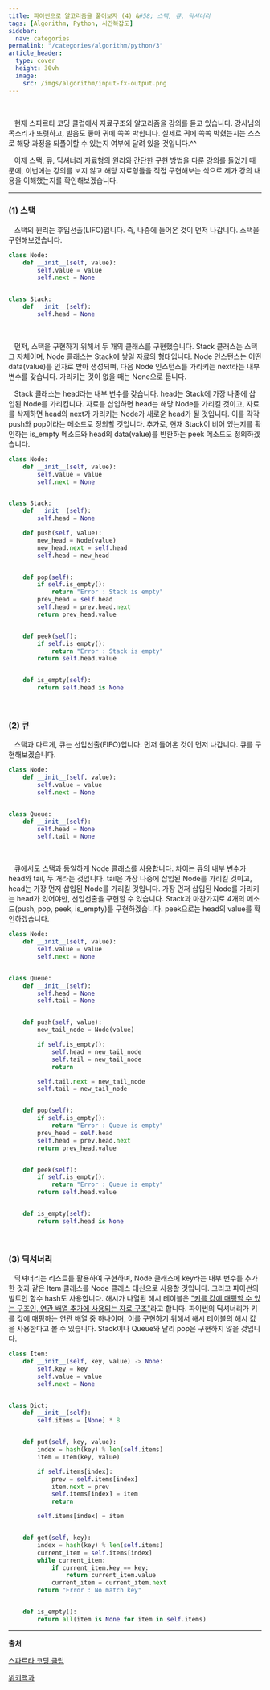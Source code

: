 ```yaml
---
title: 파이썬으로 알고리즘을 풀어보자 (4) &#58; 스택, 큐, 딕셔너리
tags: [Algorithm, Python, 시간복잡도]
sidebar:
  nav: categories
permalink: "/categories/algorithm/python/3"
article_header:
  type: cover
  height: 30vh
  image:
    src: /imgs/algorithm/input-fx-output.png
---
```


<!--more-->

<br/>

&nbsp;&nbsp; 현재 스파르타 코딩 클럽에서 자료구조와 알고리즘을 강의를 듣고 있습니다. 강사님의 목소리가 또렷하고, 발음도 좋아 귀에 쏙쏙 박힙니다. 실제로 귀에 쏙쏙 박혔는지는 스스로 해당 과정을 되풀이할 수 있는지 여부에 달려 있을 것입니다.^^

&nbsp;&nbsp; 어제 스택, 큐, 딕셔너리 자료형의 원리와 간단한 구현 방법을 다룬 강의를 들었기 때문에, 이번에는 강의를 보지 않고 해당 자료형들을 직접 구현해보는 식으로 제가 강의 내용을 이해했는지를 확인해보겠습니다.

---

### (1) 스택

&nbsp;&nbsp; 스택의 원리는 후입선출(LIFO)입니다. 즉, 나중에 들어온 것이 먼저 나갑니다. 스택을 구현해보겠습니다.

```python
class Node:
    def __init__(self, value):
        self.value = value
        self.next = None


class Stack:
    def __init__(self):
        self.head = None
```

<br/>

&nbsp;&nbsp; 먼저, 스택을 구현하기 위해서 두 개의 클래스를 구현했습니다. Stack 클래스는 스택 그 자체이며, Node 클래스는 Stack에 쌓일 자료의 형태입니다. Node 인스턴스는 어떤 data(value)를 인자로 받아 생성되며, 다음 Node 인스턴스를 가리키는 next라는 내부 변수를 갖습니다. 가리키는 것이 없을 때는 None으로 둡니다.

&nbsp;&nbsp; Stack 클래스는 head라는 내부 변수를 갖습니다. head는 Stack에 가장 나중에 삽입된 Node를 가리킵니다. 자료를 삽입하면 head는 해당 Node를 가리킬 것이고, 자료를 삭제하면 head의 next가 가리키는 Node가 새로운 head가 될 것입니다. 이를 각각 push와 pop이라는 메소드로 정의할 것입니다. 추가로, 현재 Stack이 비어 있는지를 확인하는 is_empty 메소드와 head의 data(value)를 반환하는 peek 메소드도 정의하겠습니다.

```python
class Node:
    def __init__(self, value):
        self.value = value
        self.next = None


class Stack:
    def __init__(self):
        self.head = None

    def push(self, value):
        new_head = Node(value)
        new_head.next = self.head
        self.head = new_head


    def pop(self):
        if self.is_empty():
            return "Error : Stack is empty"
        prev_head = self.head
        self.head = prev.head.next
        return prev_head.value


    def peek(self):
        if self.is_empty():
            return "Error : Stack is empty"
        return self.head.value


    def is_empty(self):
        return self.head is None
```

<br/>

### (2) 큐

&nbsp;&nbsp; 스택과 다르게, 큐는 선입선출(FIFO)입니다. 먼저 들어온 것이 먼저 나갑니다. 큐를 구현해보겠습니다.

```python
class Node:
    def __init__(self, value):
        self.value = value
        self.next = None


class Queue:
    def __init__(self):
        self.head = None
        self.tail = None
```

<br/>

&nbsp;&nbsp; 큐에서도 스택과 동일하게 Node 클래스를 사용합니다. 차이는 큐의 내부 변수가 head와 tail, 두 개라는 것입니다. tail은 가장 나중에 삽입된 Node를 가리킬 것이고, head는 가장 먼저 삽입된 Node를 가리킬 것입니다. 가장 먼저 삽입된 Node를 가리키는 head가 있어야만, 선입선출을 구현할 수 있습니다. Stack과 마찬가지로 4개의 메소드(push, pop, peek, is_empty)를 구현하겠습니다. peek으로는 head의 value를 확인하겠습니다.

```python
class Node:
    def __init__(self, value):
        self.value = value
        self.next = None


class Queue:
    def __init__(self):
        self.head = None
        self.tail = None


    def push(self, value):
        new_tail_node = Node(value)

        if self.is_empty():
            self.head = new_tail_node
            self.tail = new_tail_node
            return

        self.tail.next = new_tail_node
        self.tail = new_tail_node


    def pop(self):
        if self.is_empty():
            return "Error : Queue is empty"
        prev_head = self.head
        self.head = prev.head.next
        return prev_head.value


    def peek(self):
        if self.is_empty():
            return "Error : Queue is empty"
        return self.head.value


    def is_empty(self):
        return self.head is None
```

<br/>

### (3) 딕셔너리

&nbsp;&nbsp; 딕셔너리는 리스트를 활용하여 구현하며, Node 클래스에 key라는 내부 변수를 추가한 것과 같은 Item 클래스를 Node 클래스 대신으로 사용할 것입니다. 그리고 파이썬의 빌트인 함수 hash도 사용합니다. 해시가 나열된 해시 테이블은 ["키를 값에 매핑할 수 있는 구조인, 연관 배열 추가에 사용되는 자료 구조"](https://ko.wikipedia.org/wiki/%ED%95%B4%EC%8B%9C_%ED%85%8C%EC%9D%B4%EB%B8%94)라고 합니다. 파이썬의 딕셔너리가 키를 값에 매핑하는 연관 배열 중 하나이며, 이를 구현하기 위해서 해시 테이블의 해시 값을 사용한다고 볼 수 있습니다. Stack이나 Queue와 달리 pop은 구현하지 않을 것입니다.

```python
class Item:
    def __init__(self, key, value) -> None:
        self.key = key
        self.value = value
        self.next = None


class Dict:
    def __init__(self):
        self.items = [None] * 8


    def put(self, key, value):
        index = hash(key) % len(self.items)
        item = Item(key, value)

        if self.items[index]:
            prev = self.items[index]
            item.next = prev
            self.items[index] = item
            return

        self.items[index] = item


    def get(self, key):
        index = hash(key) % len(self.items)
        current_item = self.items[index]
        while current_item:
            if current_item.key == key:
                return current_item.value
            current_item = current_item.next
        return "Error : No match key"


    def is_empty():
        return all(item is None for item in self.items)
```

---

**출처**

[스파르타 코딩 클럽](https://spartacodingclub.kr/)

[위키백과](https://ko.wikipedia.org/wiki/%ED%95%B4%EC%8B%9C_%ED%85%8C%EC%9D%B4%EB%B8%94)
